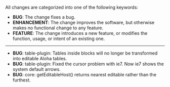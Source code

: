 All changes are categorized into one of the following keywords:

- **BUG**: The change fixes a bug.
- **ENHANCEMENT**: The change improves the software, but otherwise makes no
                   functional change to any feature.
- **FEATURE**: The change introduces a new feature, or modifies the function,
               usage, or intent of an existing one.

----

- **BUG**: table-plugin: Tables inside blocks will no longer be transformed
           into editable Aloha tables.
- **BUG**: table-plugin: Fixed the cursor problem with ie7. Now ie7 shows the 
           system default arrows.
- **BUG**: core: getEditableHost() returns nearest editable rather than the
           furthest.
